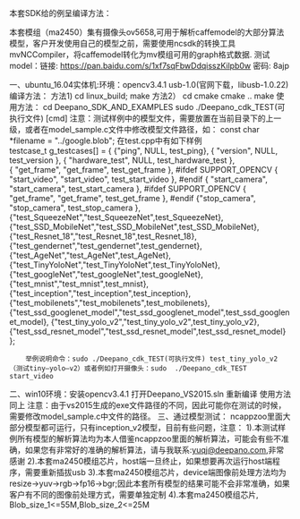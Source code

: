 本套SDK给的例呈编译方法：

本套模组（ma2450）集有摄像头ov5658,可用于解析caffemodel的大部分算法模型，客户开发使用自己的模型之前，需要使用ncsdk的转换工具mvNCCompiler，将caffemodel转化为mv模组可用的graph格式数据.
测试model：链接: https://pan.baidu.com/s/1xf7sqFbwDdqisszKilpb0w 密码: 8ajp


一、ubuntu_16.04实体机:环境：opencv3.4.1 usb-1.0(官网下载，libusb-1.0.22)
编译方法：
方法1)
        cd linux_build;
        make
方法2）
        cd cmake
        cmake ..
        make
使用方法：
        cd Deepano_SDK_AND_EXAMPLES
        sudo ./Deepano_cdk_TEST(可执行文件) [cmd]
        注意：测试样例中的模型文件，需要放置在当前目录下的上一级，或者在model_sample.c文件中修改模型文件路径，如：
        const char *filename = "../google.blob";
        在test.cpp中有如下样例      
        testcase_t g_testcases[] =
        {
	{"ping", NULL, test_ping},
	{ "version", NULL, test_version },
	{ "hardware_test", NULL, test_hardware_test },	
	{ "get_frame", "get_frame", test_get_frame },
#ifdef SUPPORT_OPENCV
	{ "start_video", "start_video", test_start_video },
#endif
	{ "start_camera", "start_camera", test_start_camera },
#ifdef SUPPORT_OPENCV
	{ "get_frame", "get_frame", test_get_frame },
#endif
	{"stop_camera", "stop_camera", test_stop_camera },
        {"test_SqueezeNet","test_SqueezeNet",test_SqueezeNet},
        {"test_SSD_MobileNet","test_SSD_MobileNet",test_SSD_MobileNet},
        {"test_Resnet_18","test_Resnet_18",test_Resnet_18},
        {"test_gendernet","test_gendernet",test_gendernet},
        {"test_AgeNet","test_AgeNet",test_AgeNet},
        {"test_TinyYoloNet","test_TinyYoloNet",test_TinyYoloNet},
        {"test_googleNet","test_googleNet",test_googleNet},
        {"test_mnist","test_mnist",test_mnist},
        {"test_inception","test_inception",test_inception},
        {"test_mobilenets","test_mobilenets",test_mobilenets},
        {"test_ssd_googlenet_model","test_ssd_googlenet_model",test_ssd_googlenet_model},
        {"test_tiny_yolo_v2","test_tiny_yolo_v2",test_tiny_yolo_v2},
        {"test_ssd_resnet_model","test_ssd_resnet_model",test_ssd_resnet_model}
        };

        举例说明命令：sudo ./Deepano_cdk_TEST(可执行文件) test_tiny_yolo_v2 （测试tiny—yolo—v2）或者例如打开摄像头：sudo  ./Deepano_cdk_TEST start_video

二、win10环境：安装opencv3.4.1
        打开Deepano_VS2015.sln
        重新编译
        使用方法同上
        注意：由于vs2015生成的exe文件路径的不同，因此可能你在测试的时候，需要修改model_sample.c中文件的路径。
三、通过模型测试：
   ncappzoo里面大部分模型都可运行，只有inception_v2模型，目前有些问题，注意：
        1).本测试样例所有模型的解析算法均为本人借鉴ncappzoo里面的解析算法，可能会有些不准确，如果您有非常好的准确的解析算法，请与我联系:yuqj@deepano.com,非常感谢
        2).本套ma2450模组芯片，host端一旦终止，如果想要再次运行host端程序，需要重新插拔usb
        3).本套ma2450模组芯片，device端图像前处理方法均为resize->yuv->rgb->fp16->bgr;因此本套所有模型的结果可能不会非常准确，如果客户有不同的图像前处理方式，需要单独定制
        4).本套ma2450模组芯片, Blob_size_1<=55M,Blob_size_2<=25M



